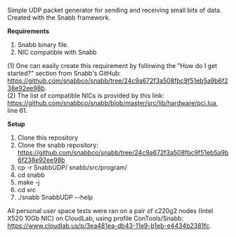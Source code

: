 Simple UDP packet generator for sending and receiving small bits of data. Created with the Snabb framework.

**Requirements** 
1. Snabb binary file. 
2. NIC compatible with Snabb

(1) One can easily create this requirement by following the "How do I get started?" section from Snabb's GitHub: https://github.com/snabbco/snabb/tree/24c9a672f3a508fbc9f51eb5a9b6f238e92ee98b.  
(2) The list of compatible NICs is provided by this link: https://github.com/snabbco/snabb/blob/master/src/lib/hardware/pci.lua, line 61.

**Setup**
1. Clone this repository
2. Clone the snabb repository: https://github.com/snabbco/snabb/tree/24c9a672f3a508fbc9f51eb5a9b6f238e92ee98b
3. cp -r SnabbUDP/ snabb/src/program/
4. cd snabb
5. make -j
6. cd src
7. ./snabb SnabbUDP --help 


All personal user space tests were ran on a pair of c220g2 nodes (Intel X520 10Gb NIC) on CloudLab, using profile ConTools/Snabb: https://www.cloudlab.us/p/3ea481ea-db43-11e9-b1eb-e4434b2381fc.
